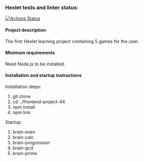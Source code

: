 ### Hexlet tests and linter status:
[![Actions Status](https://github.com/tatianaberezina/frontend-project-44/actions/workflows/hexlet-check.yml/badge.svg)](https://github.com/tatianaberezina/frontend-project-44/actions)
#### Project description
The first Hexlet learning project containing 5 games for the user.
#### Minimum requirements
Need Node.js to be installed.
#### Installation and startup instructions
Installation steps:
1. git clone
2. cd ../frontend-project-44
3. npm install
4. npm link

Startup:
1. brain-even
2. brain-calc
3. brain-progression
4. brain-gcd
5. brain-prime